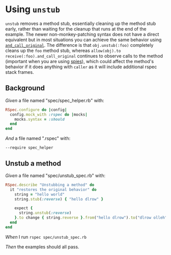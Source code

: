 # Using `unstub`

`unstub` removes a method stub, essentially cleaning up the method
  stub early, rather than waiting for the cleanup that runs at the end
  of the example. The newer non-monkey-patching syntax does not have a direct
  equivalent but in most situations you can achieve the same behavior using
  [`and_call_original`](../configuring-responses/calling-the-original-implementation). The difference is that `obj.unstub(:foo)` completely cleans up the `foo`
  method stub, whereas `allow(obj).to receive(:foo).and_call_original` continues to
  observe calls to the method (important when you are using [spies](../basics/spies)), which could affect the
  method's behavior if it does anything with `caller` as it will include additional rspec stack
  frames.

## Background

_Given_ a file named "spec/spec_helper.rb" with:

```ruby
RSpec.configure do |config|
  config.mock_with :rspec do |mocks|
    mocks.syntax = :should
  end
end
```

_And_ a file named ".rspec" with:

```
--require spec_helper
```

## Unstub a method

_Given_ a file named "spec/unstub_spec.rb" with:

```ruby
RSpec.describe "Unstubbing a method" do
  it "restores the original behavior" do
    string = "hello world"
    string.stub(:reverse) { "hello dlrow" }

    expect {
      string.unstub(:reverse)
    }.to change { string.reverse }.from("hello dlrow").to("dlrow olleh")
  end
end
```

_When_ I run `rspec spec/unstub_spec.rb`

_Then_ the examples should all pass.
